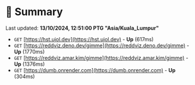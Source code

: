 # 📖 Summary
Last updated: **13/10/2024, 12:51:00 PTG "Asia/Kuala_Lumpur"**

- `GET` [https://hst.ujol.dev](https://hst.ujol.dev) - **Up** (617ms)
- `GET` [https://reddviz.deno.dev/gimme](https://reddviz.deno.dev/gimme) - **Up** (1770ms)
- `GET` [https://reddviz.amar.kim/gimme](https://reddviz.amar.kim/gimme) - **Up** (1376ms)
- `GET` [https://dumb.onrender.com](https://dumb.onrender.com) - **Up** (304ms)

